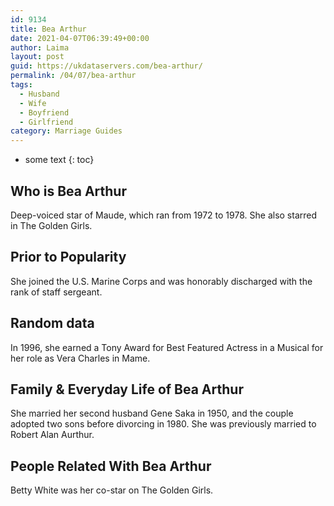 ```yaml
---
id: 9134
title: Bea Arthur
date: 2021-04-07T06:39:49+00:00
author: Laima
layout: post
guid: https://ukdataservers.com/bea-arthur/
permalink: /04/07/bea-arthur
tags:
  - Husband
  - Wife
  - Boyfriend
  - Girlfriend
category: Marriage Guides
---
```


* some text
{: toc}


## Who is Bea Arthur
                  
                  
                  
Deep-voiced star of Maude, which ran from 1972 to 1978. She also starred in The Golden Girls. 
                  
              
            
              
            
                
                
                
## Prior to Popularity
                  
                  
                  
She joined the U.S. Marine Corps and was honorably discharged with the rank of staff sergeant.
                  
              
            
              
            
                
                
                
## Random data
                  
                  
                  
In 1996, she earned a Tony Award for Best Featured Actress in a Musical for her role as Vera Charles in Mame.
                  
              
            
              
            
                
                
                
## Family & Everyday Life of Bea Arthur
                  
                  
                  
She married her second husband Gene Saka in 1950, and the couple adopted two sons before divorcing in 1980. She was previously married to Robert Alan Aurthur.
                  
              
            
              
            
                
                
                
## People Related With Bea Arthur
                  
                  
                  
Betty White was her co-star on The Golden Girls.
                  
              
            
              
            
                
              
            
              
              
            
            
              
            
          
          
          
